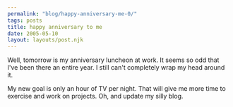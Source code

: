 ```yaml
---
permalink: "blog/happy-anniversary-me-0/"
tags: posts
title: happy anniversary to me
date: 2005-05-10
layout: layouts/post.njk
---
```


Well, tomorrow is my anniversary luncheon at work. It seems so odd that I've been there an entire year. I still can't completely wrap my head around it. 

My new goal is only an hour of TV per night. That will give me more time to exercise and work on projects. Oh, and update my silly blog.